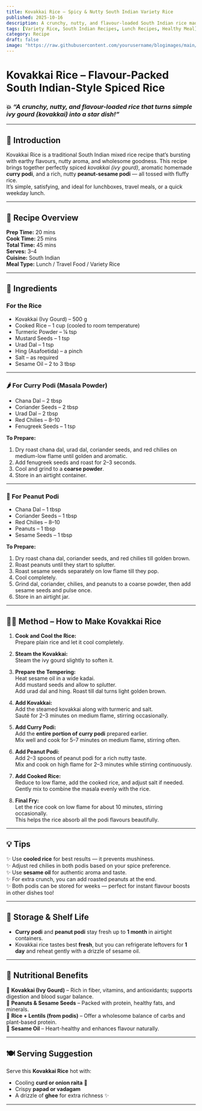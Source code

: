 ```yaml
---
title: Kovakkai Rice – Spicy & Nutty South Indian Variety Rice  
published: 2025-10-16  
description: A crunchy, nutty, and flavour-loaded South Indian rice made with kovakkai, homemade curry podi, and peanut-sesame powder — a wholesome and aromatic meal perfect for lunchboxes or weekend lunch!  
tags: [Variety Rice, South Indian Recipes, Lunch Recipes, Healthy Meal]  
category: Recipe  
draft: false  
image: "https://raw.githubusercontent.com/yourusername/blogimages/main/kovakkai-rice.jpg"  
---
```


# Kovakkai Rice – Flavour-Packed South Indian-Style Spiced Rice  

### 💥 *“A crunchy, nutty, and flavour-loaded rice that turns simple ivy gourd (kovakkai) into a star dish!”*  

---

## 🌿 Introduction  
Kovakkai Rice is a traditional South Indian mixed rice recipe that’s bursting with earthy flavours, nutty aroma, and wholesome goodness. This recipe brings together perfectly spiced *kovakkai (ivy gourd)*, aromatic homemade **curry podi**, and a rich, nutty **peanut-sesame podi** — all tossed with fluffy rice.  
It’s simple, satisfying, and ideal for lunchboxes, travel meals, or a quick weekday lunch.  

---

## 🍛 Recipe Overview  

**Prep Time:** 20 mins  
**Cook Time:** 25 mins  
**Total Time:** 45 mins  
**Serves:** 3–4  
**Cuisine:** South Indian  
**Meal Type:** Lunch / Travel Food / Variety Rice  

---

## 🧂 Ingredients  

### For the Rice  
- Kovakkai (Ivy Gourd) – 500 g  
- Cooked Rice – 1 cup (cooled to room temperature)  
- Turmeric Powder – ¼ tsp  
- Mustard Seeds – 1 tsp  
- Urad Dal – 1 tsp  
- Hing (Asafoetida) – a pinch  
- Salt – as required  
- Sesame Oil – 2 to 3 tbsp  

---

### 🌶️ For Curry Podi (Masala Powder)  
- Chana Dal – 2 tbsp  
- Coriander Seeds – 2 tbsp  
- Urad Dal – 2 tbsp  
- Red Chilies – 8–10  
- Fenugreek Seeds – 1 tsp  

**To Prepare:**  
1. Dry roast chana dal, urad dal, coriander seeds, and red chilies on medium-low flame until golden and aromatic.  
2. Add fenugreek seeds and roast for 2–3 seconds.  
3. Cool and grind to a **coarse powder**.  
4. Store in an airtight container.  

---

### 🥜 For Peanut Podi  
- Chana Dal – 1 tbsp  
- Coriander Seeds – 1 tbsp  
- Red Chilies – 8–10  
- Peanuts – 1 tbsp  
- Sesame Seeds – 1 tbsp  

**To Prepare:**  
1. Dry roast chana dal, coriander seeds, and red chilies till golden brown.  
2. Roast peanuts until they start to splutter.  
3. Roast sesame seeds separately on low flame till they pop.  
4. Cool completely.  
5. Grind dal, coriander, chilies, and peanuts to a coarse powder, then add sesame seeds and pulse once.  
6. Store in an airtight jar.  

---

## 👩‍🍳 Method – How to Make Kovakkai Rice  

1. **Cook and Cool the Rice:**  
   Prepare plain rice and let it cool completely.  

2. **Steam the Kovakkai:**  
   Steam the ivy gourd slightly to soften it.  

3. **Prepare the Tempering:**  
   Heat sesame oil in a wide kadai.  
   Add mustard seeds and allow to splutter.  
   Add urad dal and hing. Roast till dal turns light golden brown.  

4. **Add Kovakkai:**  
   Add the steamed kovakkai along with turmeric and salt.  
   Sauté for 2–3 minutes on medium flame, stirring occasionally.  

5. **Add Curry Podi:**  
   Add the **entire portion of curry podi** prepared earlier.  
   Mix well and cook for 5–7 minutes on medium flame, stirring often.  

6. **Add Peanut Podi:**  
   Add 2–3 spoons of peanut podi for a rich nutty taste.  
   Mix and cook on high flame for 2–3 minutes while stirring continuously.  

7. **Add Cooked Rice:**  
   Reduce to low flame, add the cooked rice, and adjust salt if needed.  
   Gently mix to combine the masala evenly with the rice.  

8. **Final Fry:**  
   Let the rice cook on low flame for about 10 minutes, stirring occasionally.  
   This helps the rice absorb all the podi flavours beautifully.  

---

## 💡 Tips  
✨ Use **cooled rice** for best results — it prevents mushiness.  
✨ Adjust red chilies in both podis based on your spice preference.  
✨ Use **sesame oil** for authentic aroma and taste.  
✨ For extra crunch, you can add roasted peanuts at the end.  
✨ Both podis can be stored for weeks — perfect for instant flavour boosts in other dishes too!  

---

## 🧺 Storage & Shelf Life  
- **Curry podi** and **peanut podi** stay fresh up to **1 month** in airtight containers.  
- Kovakkai rice tastes best **fresh**, but you can refrigerate leftovers for **1 day** and reheat gently with a drizzle of sesame oil.  

---

## 💪 Nutritional Benefits  
🌿 **Kovakkai (Ivy Gourd)** – Rich in fiber, vitamins, and antioxidants; supports digestion and blood sugar balance.  
🥜 **Peanuts & Sesame Seeds** – Packed with protein, healthy fats, and minerals.  
🌾 **Rice + Lentils (from podis)** – Offer a wholesome balance of carbs and plant-based protein.  
💛 **Sesame Oil** – Heart-healthy and enhances flavour naturally.  

---

## 🍽️ Serving Suggestion  
Serve this **Kovakkai Rice** hot with:  
- Cooling **curd or onion raita** 🥣  
- Crispy **papad or vadagam**  
- A drizzle of **ghee** for extra richness ✨  

---

